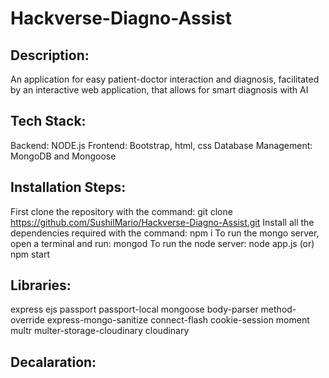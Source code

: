 # Hackverse-Diagno-Assist

## Description:
  An application for easy patient-doctor interaction and diagnosis, facilitated by an interactive web application, that allows for smart diagnosis with AI
  
## Tech Stack:
  Backend: NODE.js
  Frontend: Bootstrap, html, css
  Database Management: MongoDB and Mongoose
 
## Installation Steps:
  First clone the repository with the command: git clone https://github.com/SushilMario/Hackverse-Diagno-Assist.git
  Install all the dependencies required with the command: npm i
  To run the mongo server, open a terminal and run: mongod
  To run the node server: node app.js  (or)   npm start
  
## Libraries:
  express
  ejs
  passport
  passport-local
  mongoose
  body-parser
  method-override
  express-mongo-sanitize
  connect-flash
  cookie-session
  moment
  multr
  multer-storage-cloudinary
  cloudinary
  
## Decalaration:
    
